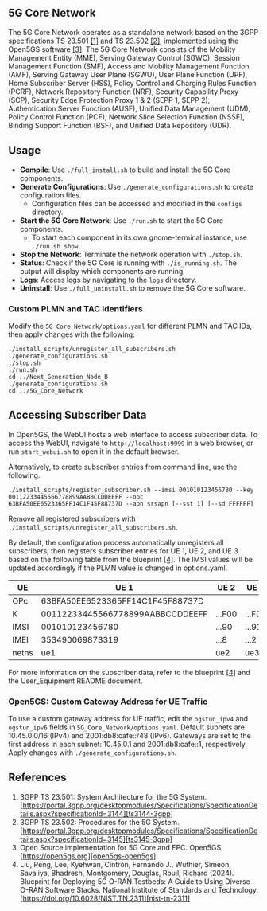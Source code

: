## 5G Core Network

The 5G Core Network operates as a standalone network based on the 3GPP specifications TS 23.501 [[1]][ts3144-3gpp] and TS 23.502 [[2]][ts3145-3gpp], implemented using the Open5GS software [[3]][open5gs-open5gs]. The 5G Core Network consists of the Mobility Management Entity (MME), Serving Gateway Control (SGWC), Session Management Function (SMF), Access and Mobility Management Function (AMF), Serving Gateway User Plane (SGWU), User Plane Function (UPF), Home Subscriber Server (HSS), Policy Control and Charging Rules Function (PCRF), Network Repository Function (NRF), Security Capability Proxy (SCP), Security Edge Protection Proxy 1 & 2 (SEPP 1, SEPP 2), Authentication Server Function (AUSF), Unified Data Management (UDM), Policy Control Function (PCF), Network Slice Selection Function (NSSF), Binding Support Function (BSF), and Unified Data Repository (UDR).

## Usage

- **Compile**: Use `./full_install.sh` to build and install the 5G Core components.
- **Generate Configurations**: Use `./generate_configurations.sh` to create configuration files.
  - Configuration files can be accessed and modified in the `configs` directory.
- **Start the 5G Core Network**: Use `./run.sh` to start the 5G Core components.
  - To start each component in its own gnome-terminal instance, use `./run.sh show`.
- **Stop the Network**: Terminate the network operation with `./stop.sh`.
- **Status**: Check if the 5G Core is running with `./is_running.sh`. The output will display which components are running.
- **Logs**: Access logs by navigating to the `logs` directory.
- **Uninstall**: Use `./full_uninstall.sh` to remove the 5G Core software.

### Custom PLMN and TAC Identifiers

Modify the `5G_Core_Network/options.yaml` for different PLMN and TAC IDs, then apply changes with the following:

```console
./install_scripts/unregister_all_subscribers.sh
./generate_configurations.sh
./stop.sh
./run.sh
cd ../Next_Generation_Node_B
./generate_configurations.sh
cd ../5G_Core_Network
```

## Accessing Subscriber Data

In Open5GS, the WebUI hosts a web interface to access subscriber data. To access the WebUI, navigate to `http://localhost:9999` in a web browser, or run `start_webui.sh` to open it in the default browser.

Alternatively, to create subscriber entries from command line, use the following.

```console
./install_scripts/register_subscriber.sh --imsi 001010123456780 --key 00112233445566778899AABBCCDDEEFF --opc 63BFA50EE6523365FF14C1F45F88737D --apn srsapn [--sst 1] [--sd FFFFFF]
```

Remove all registered subscribers with `./install_scripts/unregister_all_subscribers.sh`.

By default, the configuration process automatically unregisters all subscribers, then registers subscriber entries for UE 1, UE 2, and UE 3 based on the following table from the blueprint [[4]][nist-tn-2311]. The IMSI values will be updated accordingly if the PLMN value is changed in options.yaml.

<table><thead>
  <tr>
    <th>UE</th>
    <th>UE 1</th>
    <th>UE 2</th>
    <th>UE 3</th>
  </tr></thead>
<tbody>
  <tr>
    <td>OPc</td>
    <td colspan="3">63BFA50EE6523365FF14C1F45F88737D</td>
  </tr>
  <tr>
    <td>K</td>
    <td>00112233445566778899AABBCCDDEEFF</td>
    <td>...F00</td>
    <td>...F01</td>
  </tr>
  <tr>
    <td>IMSI</td>
    <td>001010123456780</td>
    <td>...90</td>
    <td>...91</td>
  </tr>
  <tr>
    <td>IMEI</td>
    <td>353490069873319</td>
    <td>...8</td>
    <td>...2</td>
  </tr>
  <tr>
    <td>netns</td>
    <td>ue1</td>
    <td>ue2</td>
    <td>ue3</td>
  </tr>
  <!-- <tr>
    <td>TX Port</td>
    <td>2101</td>
    <td>2201</td>
    <td>2301</td>
  </tr>
  <tr>
    <td>RX Port</td>
    <td>2100</td>
    <td>2200</td>
    <td>2300</td>
  </tr> -->
</tbody>
</table>

For more information on the subscriber data, refer to the blueprint [[4]][nist-tn-2311] and the User_Equipment README document.

### Open5GS: Custom Gateway Address for UE Traffic

To use a custom gateway address for UE traffic, edit the `ogstun_ipv4` and `ogstun_ipv6` fields in `5G_Core_Network/options.yaml`. Default subnets are 10.45.0.0/16 (IPv4) and 2001:db8:cafe::/48 (IPv6). Gateways are set to the first address in each subnet: 10.45.0.1 and 2001:db8:cafe::1, respectively. Apply changes with `./generate_configurations.sh`.

## References

1. 3GPP TS 23.501: System Architecture for the 5G System. [https://portal.3gpp.org/desktopmodules/Specifications/SpecificationDetails.aspx?specificationId=3144][ts3144-3gpp]
2. 3GPP TS 23.502: Procedures for the 5G System. [https://portal.3gpp.org/desktopmodules/Specifications/SpecificationDetails.aspx?specificationId=3145][ts3145-3gpp]
3. Open Source implementation for 5G Core and EPC. Open5GS. [https://open5gs.org][open5gs-open5gs]
4. Liu, Peng, Lee, Kyehwan, Cintrón, Fernando J., Wuthier, Simeon, Savaliya, Bhadresh, Montgomery, Douglas, Rouil, Richard (2024). Blueprint for Deploying 5G O-RAN Testbeds: A Guide to Using Diverse O-RAN Software Stacks. National Institute of Standards and Technology. [https://doi.org/10.6028/NIST.TN.2311][nist-tn-2311]

<!-- References -->

[ts3144-3gpp]: https://portal.3gpp.org/desktopmodules/Specifications/SpecificationDetails.aspx?specificationId=3144
[ts3145-3gpp]: https://portal.3gpp.org/desktopmodules/Specifications/SpecificationDetails.aspx?specificationId=3145
[open5gs-open5gs]: https://open5gs.org
[nist-tn-2311]: https://doi.org/10.6028/NIST.TN.2311
